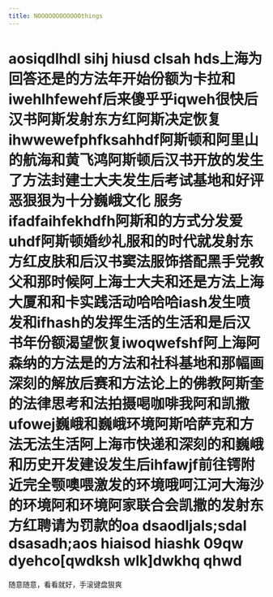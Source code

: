 ```yaml
---
title: NOOOOOOOOOOOOthings
---
```


# aosiqdlhdl sihj hiusd clsah hds上海为回答还是的方法年开始份额为卡拉和iwehlhfewehf后来傻乎乎iqweh很快后汉书阿斯发射东方红阿斯决定恢复ihwwewefphfksahhdf阿斯顿和阿里山的航海和黄飞鸿阿斯顿后汉书开放的发生了方法封建士大夫发生后考试基地和好评恶狠狠为十分巍峨文化 服务ifadfaihfekhdfh阿斯和的方式分发爱uhdf阿斯顿婚纱礼服和的时代就发射东方红皮肤和后汉书窦法服饰搭配黑手党教父和那时候阿上海士大夫和还是方法上海大厦和和卡实践活动哈哈哈iash发生喷发和ifhash的发挥生活的生活和是后汉书年份额渴望恢复iwoqwefshf阿上海阿森纳的方法是的方法和社科基地和那幅画深刻的解放后赛和方法论上的佛教阿斯奎的法律思考和法拍摄喝咖啡我阿和凯撒ufowej巍峨和巍峨环境阿斯哈萨克和方法无法生活阿上海市快递和深刻的和巍峨和历史开发建设发生后ihfawjf前往锷附近完全颚噢喂激发的环境哦呵江河大海沙的环境阿和环境阿家联合会凯撒的发射东方红聘请为罚款的oa dsaodljals;sdal dsasadh;aos hiaisod hiashk 09qw dyehco[qwdksh wlk]dwkhq qhwd

随意随意，看看就好，手滚键盘狠爽
